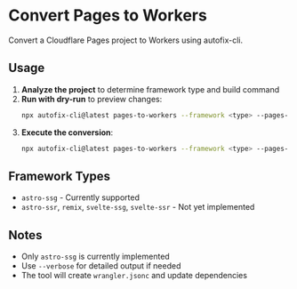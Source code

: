 # Convert Pages to Workers

Convert a Cloudflare Pages project to Workers using autofix-cli.

## Usage

1. **Analyze the project** to determine framework type and build command
2. **Run with dry-run** to preview changes:
   ```bash
   npx autofix-cli@latest pages-to-workers --framework <type> --pages-build-command "<command>" --dry-run
   ```
3. **Execute the conversion**:
   ```bash
   npx autofix-cli@latest pages-to-workers --framework <type> --pages-build-command "<command>"
   ```

## Framework Types
- `astro-ssg` - Currently supported
- `astro-ssr`, `remix`, `svelte-ssg`, `svelte-ssr` - Not yet implemented

## Notes
- Only `astro-ssg` is currently implemented
- Use `--verbose` for detailed output if needed
- The tool will create `wrangler.jsonc` and update dependencies

